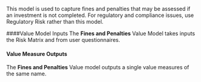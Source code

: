 This model is used to capture fines and penalties that may be assessed if an investment is not completed. For regulatory and compliance issues, use Regulatory Risk rather than this model.

####Value Model Inputs
The **Fines and Penalties** Value Model takes inputs the Risk Matrix and from user questionnaires.

#### Value Measure Outputs

The **Fines and Penalties** Value model outputs a single value measures of the same name.